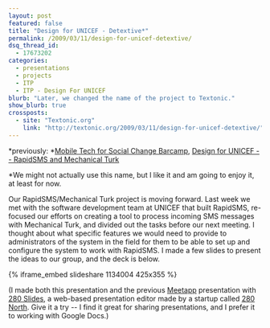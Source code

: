 ```yaml
---
layout: post
featured: false
title: "Design for UNICEF - Detextive*"
permalink: /2009/03/11/design-for-unicef-detextive/
dsq_thread_id:
  - 17673202
categories:
  - presentations
  - projects
  - ITP
  - ITP - Design For UNICEF
blurb: "Later, we changed the name of the project to Textonic."
show_blurb: true
crossposts:
  - site: "Textonic.org"
    link: "http://textonic.org/2009/03/11/design-for-unicef-detextive/"
---
```

*previously: *[Mobile Tech for Social Change Barcamp][1], [Design for UNICEF -- RapidSMS and Mechanical Turk][2]

*We might not actually use this name, but I like it and am going to enjoy it, at least for now.

Our RapidSMS/Mechanical Turk project is moving forward. Last week we met with the software development team at UNICEF that built RapidSMS, re-focused our efforts on creating a tool to process incoming SMS messages with Mechanical Turk, and divided out the tasks before our next meeting. I thought about what specific features we would need to provide to administrators of the system in the field for them to be able to set up and configure the system to work with RapidSMS. I made a few slides to present the ideas to our group, and the deck is below.

{% iframe_embed slideshare 1134004 425x355 %}

(I made both this presentation and the previous [Meetapp][3] presentation with [280 Slides][4], a web-based presentation editor made by a startup called [280 North][5]. Give it a try -- I find it great for sharing presentations, and I prefer it to working with Google Docs.)

 [1]: /2009/02/25/mobile-tech-for-social-change-barcamp/
 [2]: /2009/02/20/design-for-unicef-rapidsms-and-mechanical-turk/
 [3]: /2009/03/05/little-computers-meetapp-a-meetupcom-iphone-app/
 [4]: http://280slides.com/
 [5]: http://280north.com/